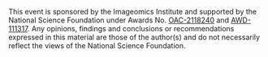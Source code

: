 This event is sponsored by the Imageomics Institute and supported by the National Science Foundation under Awards No. [OAC-2118240](https://nsf.gov/awardsearch/showAward?AWD_ID=2118240) and [AWD-111317](https://nsf.gov/awardsearch/showAward?AWD_ID=111317). Any opinions, findings and conclusions or recommendations expressed in this material are those of the author(s) and do not necessarily reflect the views of the National Science Foundation.